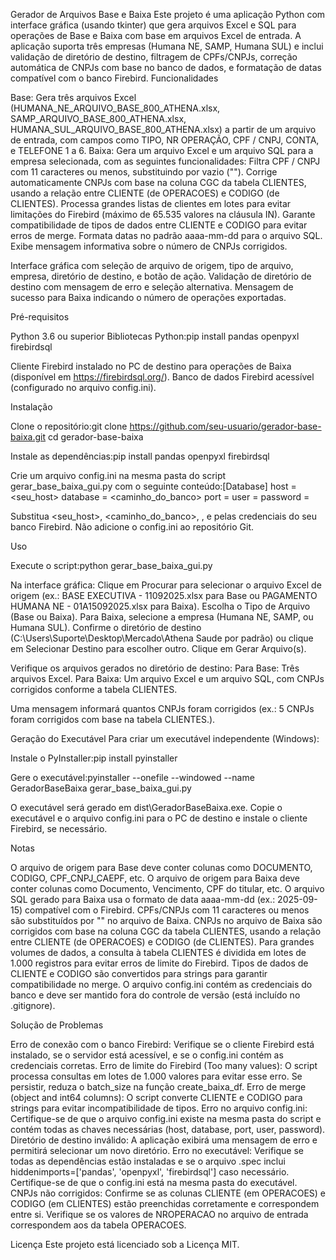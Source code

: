 Gerador de Arquivos Base e Baixa
Este projeto é uma aplicação Python com interface gráfica (usando tkinter) que gera arquivos Excel e SQL para operações de Base e Baixa com base em arquivos Excel de entrada. A aplicação suporta três empresas (Humana NE, SAMP, Humana SUL) e inclui validação de diretório de destino, filtragem de CPFs/CNPJs, correção automática de CNPJs com base no banco de dados, e formatação de datas compatível com o banco Firebird.
Funcionalidades

Base: Gera três arquivos Excel (HUMANA_NE_ARQUIVO_BASE_800_ATHENA.xlsx, SAMP_ARQUIVO_BASE_800_ATHENA.xlsx, HUMANA_SUL_ARQUIVO_BASE_800_ATHENA.xlsx) a partir de um arquivo de entrada, com campos como TIPO, NR OPERAÇÃO, CPF / CNPJ, CONTA, e TELEFONE 1 a 6.
Baixa: Gera um arquivo Excel e um arquivo SQL para a empresa selecionada, com as seguintes funcionalidades:
Filtra CPF / CNPJ com 11 caracteres ou menos, substituindo por vazio ("").
Corrige automaticamente CNPJs com base na coluna CGC da tabela CLIENTES, usando a relação entre CLIENTE (de OPERACOES) e CODIGO (de CLIENTES).
Processa grandes listas de clientes em lotes para evitar limitações do Firebird (máximo de 65.535 valores na cláusula IN).
Garante compatibilidade de tipos de dados entre CLIENTE e CODIGO para evitar erros de merge.
Formata datas no padrão aaaa-mm-dd para o arquivo SQL.
Exibe mensagem informativa sobre o número de CNPJs corrigidos.


Interface gráfica com seleção de arquivo de origem, tipo de arquivo, empresa, diretório de destino, e botão de ação.
Validação de diretório de destino com mensagem de erro e seleção alternativa.
Mensagem de sucesso para Baixa indicando o número de operações exportadas.

Pré-requisitos

Python 3.6 ou superior
Bibliotecas Python:pip install pandas openpyxl firebirdsql


Cliente Firebird instalado no PC de destino para operações de Baixa (disponível em https://firebirdsql.org/).
Banco de dados Firebird acessível (configurado no arquivo config.ini).

Instalação

Clone o repositório:git clone https://github.com/seu-usuario/gerador-base-baixa.git
cd gerador-base-baixa


Instale as dependências:pip install pandas openpyxl firebirdsql


Crie um arquivo config.ini na mesma pasta do script gerar_base_baixa_gui.py com o seguinte conteúdo:[Database]
host = <seu_host>
database = <caminho_do_banco>
port = <porta>
user = <usuario>
password = <senha>

Substitua <seu_host>, <caminho_do_banco>, <porta>, <usuario> e <senha> pelas credenciais do seu banco Firebird. Não adicione o config.ini ao repositório Git.

Uso

Execute o script:python gerar_base_baixa_gui.py


Na interface gráfica:
Clique em Procurar para selecionar o arquivo Excel de origem (ex.: BASE EXECUTIVA - 11092025.xlsx para Base ou PAGAMENTO HUMANA NE - 01A15092025.xlsx para Baixa).
Escolha o Tipo de Arquivo (Base ou Baixa).
Para Baixa, selecione a empresa (Humana NE, SAMP, ou Humana SUL).
Confirme o diretório de destino (C:\Users\Suporte\Desktop\Mercado\Athena Saude por padrão) ou clique em Selecionar Destino para escolher outro.
Clique em Gerar Arquivo(s).


Verifique os arquivos gerados no diretório de destino:
Para Base: Três arquivos Excel.
Para Baixa: Um arquivo Excel e um arquivo SQL, com CNPJs corrigidos conforme a tabela CLIENTES.


Uma mensagem informará quantos CNPJs foram corrigidos (ex.: 5 CNPJs foram corrigidos com base na tabela CLIENTES.).

Geração do Executável
Para criar um executável independente (Windows):

Instale o PyInstaller:pip install pyinstaller


Gere o executável:pyinstaller --onefile --windowed --name GeradorBaseBaixa gerar_base_baixa_gui.py


O executável será gerado em dist\GeradorBaseBaixa.exe.
Copie o executável e o arquivo config.ini para o PC de destino e instale o cliente Firebird, se necessário.

Notas

O arquivo de origem para Base deve conter colunas como DOCUMENTO, CODIGO, CPF_CNPJ_CAEPF, etc.
O arquivo de origem para Baixa deve conter colunas como Documento, Vencimento, CPF do titular, etc.
O arquivo SQL gerado para Baixa usa o formato de data aaaa-mm-dd (ex.: 2025-09-15) compatível com o Firebird.
CPFs/CNPJs com 11 caracteres ou menos são substituídos por "" no arquivo de Baixa.
CNPJs no arquivo de Baixa são corrigidos com base na coluna CGC da tabela CLIENTES, usando a relação entre CLIENTE (de OPERACOES) e CODIGO (de CLIENTES).
Para grandes volumes de dados, a consulta à tabela CLIENTES é dividida em lotes de 1.000 registros para evitar erros de limite do Firebird.
Tipos de dados de CLIENTE e CODIGO são convertidos para strings para garantir compatibilidade no merge.
O arquivo config.ini contém as credenciais do banco e deve ser mantido fora do controle de versão (está incluído no .gitignore).

Solução de Problemas

Erro de conexão com o banco Firebird: Verifique se o cliente Firebird está instalado, se o servidor está acessível, e se o config.ini contém as credenciais corretas.
Erro de limite do Firebird (Too many values): O script processa consultas em lotes de 1.000 valores para evitar esse erro. Se persistir, reduza o batch_size na função create_baixa_df.
Erro de merge (object and int64 columns): O script converte CLIENTE e CODIGO para strings para evitar incompatibilidade de tipos.
Erro no arquivo config.ini: Certifique-se de que o arquivo config.ini existe na mesma pasta do script e contém todas as chaves necessárias (host, database, port, user, password).
Diretório de destino inválido: A aplicação exibirá uma mensagem de erro e permitirá selecionar um novo diretório.
Erro no executável: Verifique se todas as dependências estão instaladas e se o arquivo .spec inclui hiddenimports=['pandas', 'openpyxl', 'firebirdsql'] caso necessário. Certifique-se de que o config.ini está na mesma pasta do executável.
CNPJs não corrigidos: Confirme se as colunas CLIENTE (em OPERACOES) e CODIGO (em CLIENTES) estão preenchidas corretamente e correspondem entre si. Verifique se os valores de NROPERACAO no arquivo de entrada correspondem aos da tabela OPERACOES.

Licença
Este projeto está licenciado sob a Licença MIT.
